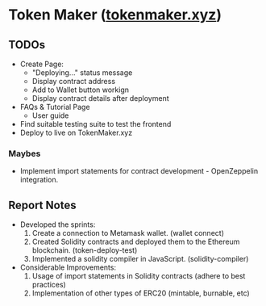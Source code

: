 # Token Maker ([tokenmaker.xyz](https://tokenmaker.xyz))

## TODOs

- Create Page:
  - "Deploying..." status message
  - Display contract address
  - Add to Wallet button workign
  - Display contract details after deployment
- FAQs & Tutorial Page
  - User guide
- Find suitable testing suite to test the frontend
- Deploy to live on TokenMaker.xyz

### Maybes

- Implement import statements for contract development - OpenZeppelin integration.

## Report Notes

- Developed the sprints:
  1. Create a connection to Metamask wallet. (wallet connect)
  2. Created Solidity contracts and deployed them to the Ethereum blockchain. (token-deploy-test)
  3. Implemented a solidity compiler in JavaScript. (solidity-compiler)
- Considerable Improvements:
  1. Usage of import statements in Solidity contracts (adhere to best practices)
  2. Implementation of other types of ERC20 (mintable, burnable, etc)